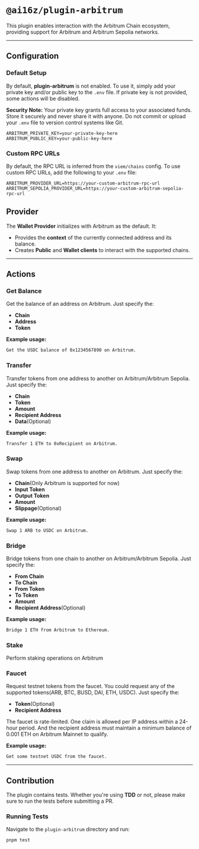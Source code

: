 # `@ai16z/plugin-arbitrum`

This plugin enables interaction with the Arbitrum Chain ecosystem, providing support for Arbitrum and Arbitrum Sepolia networks.

---

## Configuration

### Default Setup

By default, **plugin-arbitrum** is not enabled. To use it, simply add your private key and/or public key to the `.env` file. If private key is not provided, some actions will be disabled.

**Security Note:** Your private key grants full access to your associated funds. Store it securely and never share it with anyone. Do not commit or upload your `.env` file to version control systems like Git.

```env
ARBITRUM_PRIVATE_KEY=your-private-key-here
ARBITRUM_PUBLIC_KEY=your-public-key-here
```

### Custom RPC URLs

By default, the RPC URL is inferred from the `viem/chains` config. To use custom RPC URLs, add the following to your `.env` file:

```env
ARBITRUM_PROVIDER_URL=https://your-custom-arbitrum-rpc-url
ARBITRUM_SEPOLIA_PROVIDER_URL=https://your-custom-arbitrum-sepolia-rpc-url
```

## Provider

The **Wallet Provider** initializes with Arbitrum as the default. It:

- Provides the **context** of the currently connected address and its balance.
- Creates **Public** and **Wallet clients** to interact with the supported chains.

---

## Actions

### Get Balance

Get the balance of an address on Arbitrum. Just specify the:

- **Chain**
- **Address**
- **Token**

**Example usage:**

```bash
Get the USDC balance of 0x1234567890 on Arbitrum.
```

### Transfer

Transfer tokens from one address to another on Arbitrum/Arbitrum Sepolia. Just specify the:

- **Chain**
- **Token**
- **Amount**
- **Recipient Address**
- **Data**(Optional)

**Example usage:**

```bash
Transfer 1 ETH to 0xRecipient on Arbitrum.
```

### Swap

Swap tokens from one address to another on Arbitrum. Just specify the:

- **Chain**(Only Arbitrum is supported for now)
- **Input Token**
- **Output Token**
- **Amount**
- **Slippage**(Optional)

**Example usage:**

```bash
Swap 1 ARB to USDC on Arbitrum.
```

### Bridge

Bridge tokens from one chain to another on Arbitrum/Arbitrum Sepolia. Just specify the:

- **From Chain**
- **To Chain**
- **From Token**
- **To Token**
- **Amount**
- **Recipient Address**(Optional)

**Example usage:**

```bash
Bridge 1 ETH from Arbitrum to Ethereum.
```

### Stake

Perform staking operations on Arbitrum

### Faucet

Request testnet tokens from the faucet. You could request any of the supported tokens(ARB, BTC, BUSD, DAI, ETH, USDC). Just specify the:

- **Token**(Optional)
- **Recipient Address**

The faucet is rate-limited. One claim is allowed per IP address within a 24-hour period. And the recipient address must maintain a minimum balance of 0.001 ETH on Arbitrum Mainnet to qualify.

**Example usage:**

```bash
Get some testnet USDC from the faucet.
```

---

## Contribution

The plugin contains tests. Whether you're using **TDD** or not, please make sure to run the tests before submitting a PR.

### Running Tests

Navigate to the `plugin-arbitrum` directory and run:

```bash
pnpm test
```
